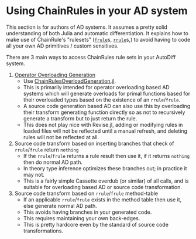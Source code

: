 # Using ChainRules in your AD system

This section is for authors of AD systems.
It assumes a pretty solid understanding of both Julia and automatic differentiation.
It explains how to make use of ChainRule's "rulesets" ([`frule`](@ref)s, [`rrule`](@ref)s,)
to avoid having to code all your own AD primitives / custom sensitives.

There are 3 main ways to access ChainRules rule sets in your AutoDiff system.

1. [Operator Overloading Generation](https://juliadiff.org/ChainRulesOverloadGeneration.jl/stable)
    - Use [ChainRulesOverloadGeneration.jl](https://github.com/JuliaDiff/ChainRulesOverloadGeneration.jl/).
    - This is primarily intended for operator overloading based AD systems which will generate overloads for primal functions based for their overloaded types based on the existence of an `rrule`/`frule`.
    - A source code generation based AD can also use this by overloading their transform generating function directly so as not to recursively generate a transform but to just return the rule.
    - This does not play nice with Revise.jl, adding or modifying rules in loaded files will not be reflected until a manual refresh, and deleting rules will not be reflected at all.
2. Source code transform based on inserting branches that check of `rrule`/`frule` return `nothing`
    - If the `rrule`/`frule` returns a rule result then use it, if it returns `nothing` then do normal AD path.
    - In theory type inference optimizes these branches out; in practice it may not.
    - This is a fairly simple Cassette overdub (or similar) of all calls, and is suitable for overloading based AD or source code transformation.
3. Source code transform based on `rrule`/`frule` method-table
    - If an applicable `rrule`/`frule` exists in the method table then use it, else generate normal AD path.
    - This avoids having branches in your generated code.
    - This requires maintaining your own back-edges.
    - This is pretty hardcore even by the standard of source code transformations.
